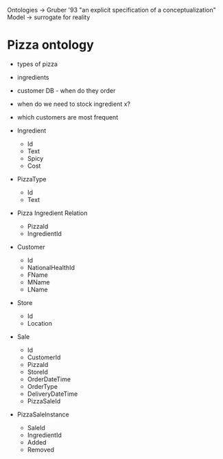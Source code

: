 Ontologies -> Gruber '93 "an explicit specification of a conceptualization"
Model -> surrogate for reality

# Pizza ontology
- types of pizza
- ingredients
- customer DB - when do they order
- when do we need to stock ingredient x?
- which customers are most frequent


- Ingredient
    - Id
    - Text
    - Spicy
    - Cost

- PizzaType
    - Id
    - Text

- Pizza Ingredient Relation
    - PizzaId
    - IngredientId

- Customer
    - Id
    - NationalHealthId
    - FName
    - MName
    - LName

- Store
    - Id
    - Location

- Sale
    - Id
    - CustomerId
    - PizzaId
    - StoreId
    - OrderDateTime
    - OrderType
    - DeliveryDateTime
    - PizzaSaleId

- PizzaSaleInstance
    - SaleId
    - IngredientId
    - Added
    - Removed